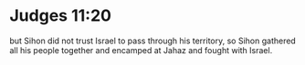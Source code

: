 # Judges 11:20

but Sihon did not trust Israel to pass through his territory, so Sihon gathered all his people together and encamped at Jahaz and fought with Israel.
